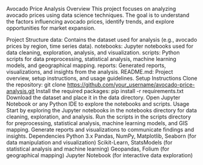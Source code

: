 Avocado Price Analysis
Overview
This project focuses on analyzing avocado prices using data science techniques. The goal is to understand the factors influencing avocado prices, identify trends, and explore opportunities for market expansion.

Project Structure
data: Contains the dataset used for analysis (e.g., avocado prices by region, time series data).
notebooks: Jupyter notebooks used for data cleaning, exploration, analysis, and visualization.
scripts: Python scripts for data preprocessing, statistical analysis, machine learning models, and geographical mapping.
reports: Generated reports, visualizations, and insights from the analysis.
README.md: Project overview, setup instructions, and usage guidelines.
Setup Instructions
Clone the repository: git clone https://github.com/your_username/avocado-price-analysis.git
Install the required packages: pip install -r requirements.txt
Download the dataset and place it in the data directory.
Open Jupyter Notebook or any Python IDE to explore the notebooks and scripts.
Usage
Start by exploring the Jupyter notebooks in the notebooks directory for data cleaning, exploration, and analysis.
Run the scripts in the scripts directory for preprocessing, statistical analysis, machine learning models, and GIS mapping.
Generate reports and visualizations to communicate findings and insights.
Dependencies
Python 3.x
Pandas, NumPy, Matplotlib, Seaborn (for data manipulation and visualization)
Scikit-Learn, StatsModels (for statistical analysis and machine learning)
Geopandas, Folium (for geographical mapping)
Jupyter Notebook (for interactive data exploration)
